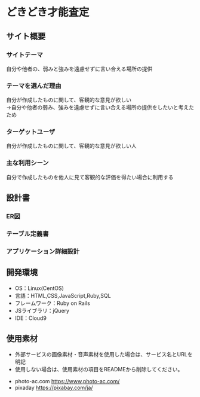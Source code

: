 # どきどき才能査定

## サイト概要
### サイトテーマ
自分や他者の、弱みと強みを遠慮せずに言い合える場所の提供

### テーマを選んだ理由
自分が作成したものに関して、客観的な意見が欲しい　<br>
→自分や他者の弱み、強みを遠慮せずに言い合える場所の提供をしたいと考えたため

### ターゲットユーザ
自分が作成したものに関して、客観的な意見が欲しい人

### 主な利用シーン
自分で作成したものを他人に見て客観的な評価を得たい場合に利用する

## 設計書
### ER図
### テーブル定義書
### アプリケーション詳細設計

## 開発環境
- OS：Linux(CentOS)
- 言語：HTML,CSS,JavaScript,Ruby,SQL
- フレームワーク：Ruby on Rails
- JSライブラリ：jQuery
- IDE：Cloud9

## 使用素材
- 外部サービスの画像素材・音声素材を使用した場合は、サービス名とURLを明記
- 使用しない場合は、使用素材の項目をREADMEから削除してください。
* photo-ac.com https://www.photo-ac.com/
* pixaday https://pixabay.com/ja/ 
